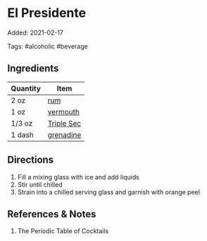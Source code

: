 # El Presidente

Added: 2021-02-17

Tags: #alcoholic #beverage

## Ingredients

| Quantity | Item                                          |
| -------- | --------------------------------------------- |
| 2 oz     | [rum](../_ingredients/rum.md)                 |
| 1 oz     | [vermouth](../_ingredients/vermouth.md)       |
| 1/3 oz   | [Triple Sec](../_ingredients/triple%20sec.md) |
| 1 dash   | [grenadine](../_ingredients/grenadine.md)     |

## Directions

1. Fill a mixing glass with ice and add liquids
2. Stir until chilled
3. Strain into a chilled serving glass and garnish with orange peel

## References & Notes

1. The Periodic Table of Cocktails
